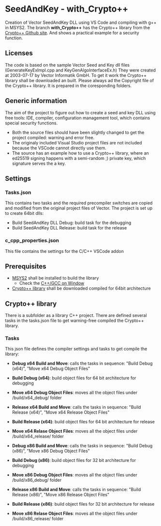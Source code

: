 # SeedAndKey - with_Crypto++
Creation of Vector SeedAndKey DLL using VS Code and compiling with g++ in MSYS2.
The branch __with_Crypto++__ has the Crypto++ library from the [Crypto++ Github site](https://github.com/weidai11/cryptopp). And shows a practical example for a security function.

## Licenses
The code is based on the sample Vector Seed and Key dll files (GenerateKeyExImpl.cpp and KeyGenAlgoInterfaceEx.h) They were created at 2003-07-17 by Vector Informatik GmbH.
To get it work the Crypto++ library shall be downloaded an built. Please always ad the Copyright file of the Crypto++ library. It is prepared in the coresponding folders.

## Generic information
The aim of the project to figure out how to create a seed and key DLL using free tools: IDE, compiler, configuration management tool, which contains special security functions.
- Both the source files should have been slightly changed to get the project compiled: warning and error free. 
- The originaly included Visual Studio project files are not included because the VSCode cannot directly use them.
- The source has an example how to use a Crypto++ library, where an ed25519 signing happens with a semi-random ;) private key, which signature serves the a key.

## Settings
### Tasks.json
This contains two tasks and the required precompiler switches are copied and modified from the original project files of Vector. The project is set up to create 64bit dlls: 
  - Build SeedAndKey DLL Debug: build task for the debugging
  - Build SeedAndKey DLL Release: build task for the release
### c_cpp_properties.json
This file contains the settings for the C/C++ VSCode addon 

## Prerequisites
- [MSYS2](https://www.msys2.org/) shall be installed to build the library
  - Check the [C++/GCC on Window](https://code.visualstudio.com/docs/cpp/config-mingw)
- [Crypto++ library](https://github.com/weidai11/cryptopp) shall be downloaded compiled for 64bit architecture

## Crypto++ library
There is a subfolder as a library C++ project. There are defined several tasks in the tasks.json file to get warning-free compiled the Crypto++ library.

### Tasks
This json file defines the compiler settings and tasks to get compile the library:
 - __Debug x64 Build and Move__: calls the tasks in sequence: "Build Debug (x64)", "Move x64 Debug Object Files"
 - __Build Debug (x64)__: build object files for 64 bit architecture for debugging
 - __Move x64 Debug Object Files__: moves all the object files under /build/x64_debug/ folder

 - __Release x64 Build and Move__: calls the tasks in sequence: "Build Release (x64)", "Move x64 Release Object Files"
 - __Build Release (x64)__: build object files for 64 bit architecture for release
 - __Move x64 Relase Object Files__: moves all the object files under /build/x64_release/ folder

 - __Debug x86 Build and Move__: calls the tasks in sequence: "Build Debug (x86)", "Move x86 Debug Object Files"
 - __Build Debug (x86)__: build object files for 32 bit architecture for debugging
 - __Move x86 Debug Object Files__: moves all the object files under /build/x86_debug/ folder

 - __Release x86 Build and Move__: calls the tasks in sequence: "Build Release (x86)", "Move x86 Release Object Files"
 - __Build Release (x86)__: build object files for 32 bit architecture for release
 - __Move x86 Relase Object Files__: moves all the object files under /build/x86_release/ folder
 




